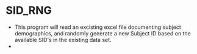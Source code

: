 # SID_RNG

- This program will read an excisting excel file documenting subject demographics, and randomly generate a new Subject ID based on the available SID's in the existing data set. 
- 
